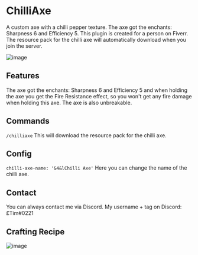 # ChilliAxe
A custom axe with a chilli pepper texture.
The axe got the enchants: Sharpness 6 and Efficiency 5. This plugin is created for a person on Fiverr.
The resource pack for the chilli axe will automatically download when you join the server.

![image](https://user-images.githubusercontent.com/83028453/166278266-642dd26a-7f9f-47a4-acc9-877e4efa1ef3.png)
## Features
The axe got the enchants: Sharpness 6 and Efficiency 5 and when holding the axe you get the Fire Resistance effect, so you won't get any fire damage when holding this axe. The axe is also unbreakable.
## Commands
`/chilliaxe` This will download the resource pack for the chilli axe.
## Config
`chilli-axe-name: '&4&lChilli Axe'` Here you can change the name of the chilli axe.
## Contact
You can always contact me via Discord. My username + tag on Discord: £Tim#0221
## Crafting Recipe
![image](https://user-images.githubusercontent.com/83028453/166276296-b8d9910f-1715-4335-970e-08e4e2c6d1ac.png)
